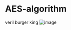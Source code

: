 # AES-algorithm
veril burger king
![image](https://github.com/verilking/AES-algorithm/assets/127192016/bcce7787-139d-489b-b127-dcd9b6efd0d9)
